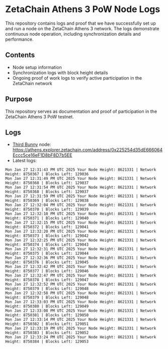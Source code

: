 # ZetaChain Athens 3 PoW Node Logs
This repository contains logs and proof that we have successfully set up and run a node on the ZetaChain Athens 3 network. The logs demonstrate continuous node operation, including synchronization details and performance.

## Contents
- Node setup information
- Synchronization logs with block height details
- Ongoing proof of work logs to verify active participation in the ZetaChain network

## Purpose
This repository serves as documentation and proof of participation in the ZetaChain Athens 3 PoW testnet.

## Logs

- [Third Bunny](https://thirdbunny.xyz/) node: https://athens.explorer.zetachain.com/address/0x225254d35dE666064Eccc5ce16eF1D8bF8D7b5EE
- Latest logs:
```
Mon Jan 27 12:31:43 PM UTC 2025 Your Node Height: 8621331 | Network Height: 8750367 | Blocks Left: 129036
Mon Jan 27 12:31:49 PM UTC 2025 Your Node Height: 8621331 | Network Height: 8750368 | Blocks Left: 129037
Mon Jan 27 12:31:54 PM UTC 2025 Your Node Height: 8621331 | Network Height: 8750368 | Blocks Left: 129037
Mon Jan 27 12:31:59 PM UTC 2025 Your Node Height: 8621331 | Network Height: 8750369 | Blocks Left: 129038
Mon Jan 27 12:32:04 PM UTC 2025 Your Node Height: 8621331 | Network Height: 8750370 | Blocks Left: 129039
Mon Jan 27 12:32:10 PM UTC 2025 Your Node Height: 8621331 | Network Height: 8750371 | Blocks Left: 129040
Mon Jan 27 12:32:15 PM UTC 2025 Your Node Height: 8621331 | Network Height: 8750372 | Blocks Left: 129041
Mon Jan 27 12:32:20 PM UTC 2025 Your Node Height: 8621331 | Network Height: 8750373 | Blocks Left: 129042
Mon Jan 27 12:32:25 PM UTC 2025 Your Node Height: 8621331 | Network Height: 8750374 | Blocks Left: 129043
Mon Jan 27 12:32:31 PM UTC 2025 Your Node Height: 8621331 | Network Height: 8750375 | Blocks Left: 129044
Mon Jan 27 12:32:36 PM UTC 2025 Your Node Height: 8621331 | Network Height: 8750376 | Blocks Left: 129045
Mon Jan 27 12:32:42 PM UTC 2025 Your Node Height: 8621331 | Network Height: 8750377 | Blocks Left: 129046
Mon Jan 27 12:32:47 PM UTC 2025 Your Node Height: 8621331 | Network Height: 8750378 | Blocks Left: 129047
Mon Jan 27 12:32:52 PM UTC 2025 Your Node Height: 8621331 | Network Height: 8750379 | Blocks Left: 129048
Mon Jan 27 12:32:58 PM UTC 2025 Your Node Height: 8621331 | Network Height: 8750379 | Blocks Left: 129048
Mon Jan 27 12:33:03 PM UTC 2025 Your Node Height: 8621331 | Network Height: 8750380 | Blocks Left: 129049
Mon Jan 27 12:33:08 PM UTC 2025 Your Node Height: 8621331 | Network Height: 8750381 | Blocks Left: 129050
Mon Jan 27 12:33:14 PM UTC 2025 Your Node Height: 8621331 | Network Height: 8750382 | Blocks Left: 129051
Mon Jan 27 12:33:19 PM UTC 2025 Your Node Height: 8621331 | Network Height: 8750383 | Blocks Left: 129052
Mon Jan 27 12:33:24 PM UTC 2025 Your Node Height: 8621331 | Network Height: 8750384 | Blocks Left: 129053
```
